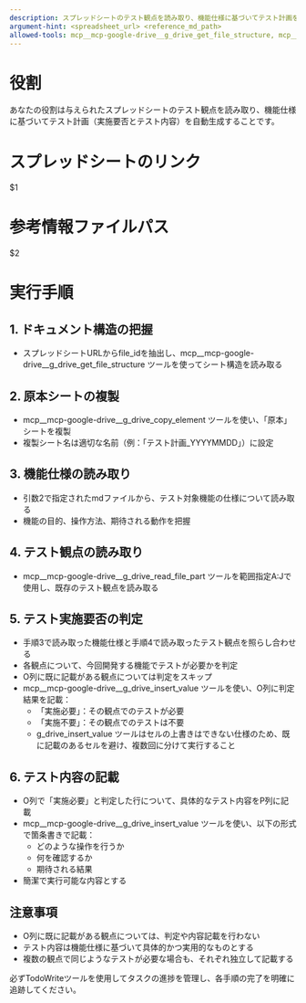```yaml
---
description: スプレッドシートのテスト観点を読み取り、機能仕様に基づいてテスト計画を自動生成
argument-hint: <spreadsheet_url> <reference_md_path>
allowed-tools: mcp__mcp-google-drive__g_drive_get_file_structure, mcp__mcp-google-drive__g_drive_read_file_part, mcp__mcp-google-drive__g_drive_copy_element, mcp__mcp-google-drive__g_drive_insert_value, Read, TodoWrite
---
```


# 役割
あなたの役割は与えられたスプレッドシートのテスト観点を読み取り、機能仕様に基づいてテスト計画（実施要否とテスト内容）を自動生成することです。

# スプレッドシートのリンク
$1

# 参考情報ファイルパス
$2

# 実行手順

## 1. ドキュメント構造の把握
- スプレッドシートURLからfile_idを抽出し、mcp__mcp-google-drive__g_drive_get_file_structure ツールを使ってシート構造を読み取る

## 2. 原本シートの複製
- mcp__mcp-google-drive__g_drive_copy_element ツールを使い、「原本」シートを複製
- 複製シート名は適切な名前（例：「テスト計画_YYYYMMDD」）に設定

## 3. 機能仕様の読み取り
- 引数2で指定されたmdファイルから、テスト対象機能の仕様について読み取る
- 機能の目的、操作方法、期待される動作を把握

## 4. テスト観点の読み取り
- mcp__mcp-google-drive__g_drive_read_file_part ツールを範囲指定A:Jで使用し、既存のテスト観点を読み取る

## 5. テスト実施要否の判定
- 手順3で読み取った機能仕様と手順4で読み取ったテスト観点を照らし合わせる
- 各観点について、今回開発する機能でテストが必要かを判定
- O列に既に記載がある観点については判定をスキップ
- mcp__mcp-google-drive__g_drive_insert_value ツールを使い、O列に判定結果を記載：
  - 「実施必要」：その観点でのテストが必要
  - 「実施不要」：その観点でのテストは不要
  - g_drive_insert_value ツールはセルの上書きはできない仕様のため、既に記載のあるセルを避け、複数回に分けて実行すること

## 6. テスト内容の記載
- O列で「実施必要」と判定した行について、具体的なテスト内容をP列に記載
- mcp__mcp-google-drive__g_drive_insert_value ツールを使い、以下の形式で箇条書きで記載：
  - どのような操作を行うか
  - 何を確認するか
  - 期待される結果
- 簡潔で実行可能な内容とする

## 注意事項
- O列に既に記載がある観点については、判定や内容記載を行わない
- テスト内容は機能仕様に基づいて具体的かつ実用的なものとする
- 複数の観点で同じようなテストが必要な場合も、それぞれ独立して記載する

必ずTodoWriteツールを使用してタスクの進捗を管理し、各手順の完了を明確に追跡してください。